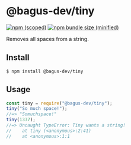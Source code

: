 # @bagus-dev/tiny

[![npm (scoped)](https://img.shields.io/npm/v/@bagus-dev/tiny.svg)](https://www.npmjs.com/package/@bagus-dev/tiny)
[![npm bundle size (minified)](https://img.shields.io/bundlephobia/min/@bagus-dev/tiny.svg)](https://www.npmjs.com/package/@bagus-dev/tiny)

Removes all spaces from a string.

## Install

```
$ npm install @bagus-dev/tiny
```

## Usage

```js
const tiny = require("@bagus-dev/tiny");
tiny("So much space!");
//=> "Somuchspace!"
tiny(1337);
//=> Uncaught TypeError: Tiny wants a string!
//    at tiny (<anonymous>:2:41)
//    at <anonymous>:1:1
```